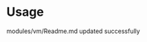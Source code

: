 # Usage

<!--- BEGIN_TF_DOCS --->
modules/vm/Readme.md updated successfully

<!--- END_TF_DOCS --->


